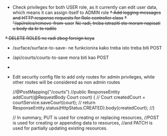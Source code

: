 * Check privileges for both USER role, as it currently can edit user data, which means it can assign itself to ADMIN role
~~* Add logging messages and HTTP response requests for Role controller class~~
~~* "/api/roles/remove-from-user~~
~~Ne radi, treba istraziti sto moram napisati u body da bi to radilo~~

~~* DELETE ROLES ne radi zbog foreign keya~~
* /surface/surface-to-save- ne funkcionira kako treba isto treba biti POST
* /api/courts/courts-to-save mora biti kao POST
* 
* Edit security config file to add only routes for admin privileges, while other routes will be considered as non admin routes
 
  //@PostMapping("/courts")
  //public ResponseEntity<Court> addCourt(@RequestBody Court court) {
  //    Court createdCourt = courtService.saveCourt(court);
  //    return ResponseEntity.status(HttpStatus.CREATED).body(createdCourt);
  //}


  //        In summary, PUT is used for creating or replacing resources,
  //POST is used for creating or appending data to resources,
  //and PATCH is used for partially updating existing resources.